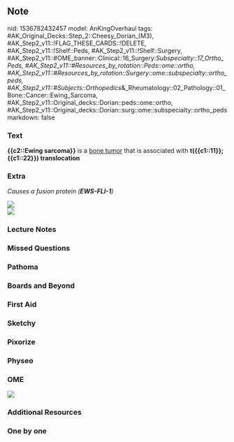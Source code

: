 ## Note
nid: 1536782432457
model: AnKingOverhaul
tags: #AK_Original_Decks::Step_2::Cheesy_Dorian_(M3), #AK_Step2_v11::!FLAG_THESE_CARDS::!DELETE, #AK_Step2_v11::!Shelf::Peds, #AK_Step2_v11::!Shelf::Surgery, #AK_Step2_v11::#OME_banner::Clinical::16_Surgery:_Subspecialty::17_Ortho_Peds, #AK_Step2_v11::#Resources_by_rotation::Peds::ome::ortho, #AK_Step2_v11::#Resources_by_rotation::Surgery::ome::subspecialty::ortho_peds, #AK_Step2_v11::#Subjects::Orthopedics_&_Rheumatology::02_Pathology::01_Bone::Cancer::Ewing_Sarcoma, #AK_Step2_v11::Original_decks::Dorian::peds::ome::ortho, #AK_Step2_v11::Original_decks::Dorian::surg::ome::subspecialty::ortho_peds
markdown: false

### Text
<b>{{c2::Ewing sarcoma}}</b> is a <u>bone tumor</u> that is
associated with <b>t({{c1::11}};{{c1::22}}) translocation</b>

### Extra
<i>Causes a fusion protein (<b>EWS-FLI-1</b>)</i>
<div>
  <div>
    <div><img src="paste-65231963291649%20(1).jpg"></div>
  </div>
</div>
<div><img src="paste-6828757482471425.jpg"></div>

### Lecture Notes


### Missed Questions


### Pathoma


### Boards and Beyond


### First Aid


### Sketchy


### Pixorize


### Physeo


### OME
<div class="ome-widget">
  <a href=
  "https://onlinemeded.org/spa/surgery-subspecialty/ortho-peds/acquire?ref=anki">
  <img src="_OME_AnkiFlashcards_Lesson_2.png"></a>
</div>

### Additional Resources


### One by one

